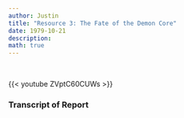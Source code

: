 ```yaml
---
author: Justin
title: "Resource 3: The Fate of the Demon Core"
date: 1979-10-21
description: 
math: true
---
```


<br>

{{< youtube ZVptC60CUWs >}}

### Transcript of Report

